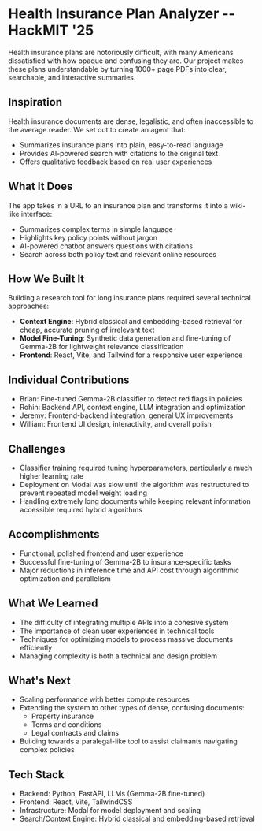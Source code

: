 # Health Insurance Plan Analyzer -- HackMIT '25

Health insurance plans are notoriously difficult, with many Americans dissatisfied with how opaque and confusing they are. Our project makes these plans understandable by turning 1000+ page PDFs into clear, searchable, and interactive summaries.

## Inspiration
Health insurance documents are dense, legalistic, and often inaccessible to the average reader. We set out to create an agent that:
- Summarizes insurance plans into plain, easy-to-read language  
- Provides AI-powered search with citations to the original text  
- Offers qualitative feedback based on real user experiences  

## What It Does
The app takes in a URL to an insurance plan and transforms it into a wiki-like interface:
- Summarizes complex terms in simple language  
- Highlights key policy points without jargon  
- AI-powered chatbot answers questions with citations  
- Search across both policy text and relevant online resources  

## How We Built It
Building a research tool for long insurance plans required several technical approaches:
- **Context Engine**: Hybrid classical and embedding-based retrieval for cheap, accurate pruning of irrelevant text  
- **Model Fine-Tuning**: Synthetic data generation and fine-tuning of Gemma-2B for lightweight relevance classification  
- **Frontend**: React, Vite, and Tailwind for a responsive user experience  

## Individual Contributions
- Brian: Fine-tuned Gemma-2B classifier to detect red flags in policies  
- Rohin: Backend API, context engine, LLM integration and optimization  
- Jeremy: Frontend-backend integration, general UX improvements  
- William: Frontend UI design, interactivity, and overall polish  

## Challenges
- Classifier training required tuning hyperparameters, particularly a much higher learning rate  
- Deployment on Modal was slow until the algorithm was restructured to prevent repeated model weight loading  
- Handling extremely long documents while keeping relevant information accessible required hybrid algorithms  

## Accomplishments
- Functional, polished frontend and user experience  
- Successful fine-tuning of Gemma-2B to insurance-specific tasks  
- Major reductions in inference time and API cost through algorithmic optimization and parallelism  

## What We Learned
- The difficulty of integrating multiple APIs into a cohesive system  
- The importance of clean user experiences in technical tools  
- Techniques for optimizing models to process massive documents efficiently  
- Managing complexity is both a technical and design problem  

## What's Next
- Scaling performance with better compute resources  
- Extending the system to other types of dense, confusing documents:
  - Property insurance  
  - Terms and conditions  
  - Legal contracts and claims  
- Building towards a paralegal-like tool to assist claimants navigating complex policies  

## Tech Stack
- Backend: Python, FastAPI, LLMs (Gemma-2B fine-tuned)  
- Frontend: React, Vite, TailwindCSS  
- Infrastructure: Modal for model deployment and scaling  
- Search/Context Engine: Hybrid classical and embedding-based retrieval  
